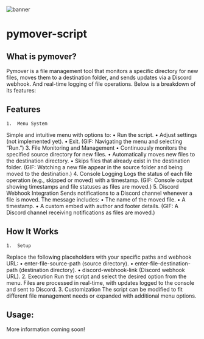![banner](https://i.imgur.com/5boDwK0.png)
# pymover-script

## What is pymover?
Pymover is a file management tool that monitors a specific directory for new files, moves them to a destination folder, and sends updates via a Discord webhook. And real-time logging of file operations. Below is a breakdown of its features:

## Features
	1.	Menu System
Simple and intuitive menu with options to:
	•	Run the script.
	•	Adjust settings (not implemented yet).
	•	Exit.
(GIF: Navigating the menu and selecting “Run.”)
	3.	File Monitoring and Management
	•	Continuously monitors the specified source directory for new files.
	•	Automatically moves new files to the destination directory.
	•	Skips files that already exist in the destination folder.
(GIF: Watching a new file appear in the source folder and being moved to the destination.)
	4.	Console Logging
Logs the status of each file operation (e.g., skipped or moved) with a timestamp.
(GIF: Console output showing timestamps and file statuses as files are moved.)
	5.	Discord Webhook Integration
Sends notifications to a Discord channel whenever a file is moved. The message includes:
	•	The name of the moved file.
	•	A timestamp.
	•	A custom embed with author and footer details.
(GIF: A Discord channel receiving notifications as files are moved.)

## How It Works
	1.	Setup
Replace the following placeholders with your specific paths and webhook URL:
	•	enter-file-source-path (source directory).
	•	enter-file-destination-path (destination directory).
	•	discord-webhook-link (Discord webhook URL).
	2.	Execution
Run the script and select the desired option from the menu.
Files are processed in real-time, with updates logged to the console and sent to Discord.
	3.	Customization
The script can be modified to fit different file management needs or expanded with additional menu options.


## Usage:
More information coming soon!

